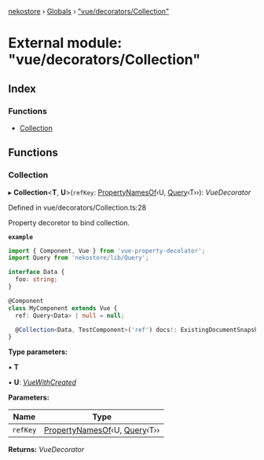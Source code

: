 [nekostore](../README.md) › [Globals](../globals.md) › ["vue/decorators/Collection"](_vue_decorators_collection_.md)

# External module: "vue/decorators/Collection"

## Index

### Functions

* [Collection](_vue_decorators_collection_.md#collection)

## Functions

###  Collection

▸ **Collection**<**T**, **U**>(`refKey`: [PropertyNamesOf](_vue_decorators_utilities_.md#propertynamesof)‹U, [Query](../interfaces/_query_.query.md)‹T››): *VueDecorator*

Defined in vue/decorators/Collection.ts:28

Property decoretor to bind collection.

**`example`** 
```ts
import { Component, Vue } from 'vue-property-decolator';
import Query from 'nekostore/lib/Query';

interface Data {
  foo: string;
}

@Component
class MyComponent extends Vue {
  ref: Query<Data> | null = null;

  @Collection<Data, TestComponent>('ref') docs!: ExistingDocumentSnapshot<Data>[] | null;
}
```

**Type parameters:**

▪ **T**

▪ **U**: *[VueWithCreated](../interfaces/_vue_decorators_utilities_.vuewithcreated.md)*

**Parameters:**

Name | Type |
------ | ------ |
`refKey` | [PropertyNamesOf](_vue_decorators_utilities_.md#propertynamesof)‹U, [Query](../interfaces/_query_.query.md)‹T›› |

**Returns:** *VueDecorator*
